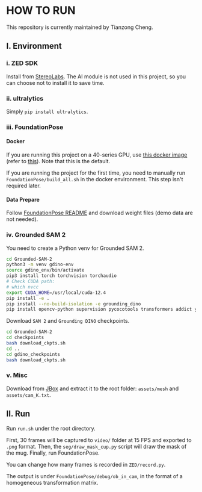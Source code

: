 # HOW TO RUN

This repository is currently maintained by Tianzong Cheng.

## I. Environment

### i. ZED SDK

Install from [StereoLabs](https://www.stereolabs.com/developers/release). The AI module is not used in this project, so you can choose not to install it to save time.

### ii. ultralytics

Simply `pip install ultralytics`.

### iii. FoundationPose

#### Docker

If you are running this project on a 40-series GPU, use [this docker image](https://hub.docker.com/r/shingarey/foundationpose_custom_cuda121) (refer to [this](https://github.com/NVlabs/FoundationPose/issues/27)). Note that this is the default.

If you are running the project for the first time, you need to manually run `FoundationPose/build_all.sh` in the docker environment. This step isn't required later.

#### Data Prepare

Follow [FoundationPose README](https://github.com/NVlabs/FoundationPose?tab=readme-ov-file#data-prepare) and download weight files (demo data are not needed).

### iv. Grounded SAM 2

You need to create a Python venv for Grounded SAM 2.

```bash
cd Grounded-SAM-2
python3 -m venv gdino-env
source gdino_env/bin/activate
pip3 install torch torchvision torchaudio
# Check CUDA path:
# which nvcc
export CUDA_HOME=/usr/local/cuda-12.4
pip install -e .
pip install --no-build-isolation -e grounding_dino
pip install opencv-python supervision pycocotools transformers addict yapf timm
```

Download `SAM 2` and `Grounding DINO` checkpoints.

```bash
cd Grounded-SAM-2
cd checkpoints
bash download_ckpts.sh
cd ..
cd gdino_checkpoints
bash download_ckpts.sh
```

### v. Misc

Download from [JBox](https://jbox.sjtu.edu.cn/l/n1b4yu) and extract it to the root folder: `assets/mesh` and `assets/cam_K.txt`.

## II. Run

Run `run.sh` under the root directory.

First, 30 frames will be captured to `video/` folder at 15 FPS and exported to `.png` format. Then, the `seg/draw_mask_cup.py` script will draw the mask of the mug. Finally, run FoundationPose.

You can change how many frames is recorded in `ZED/record.py`.

The output is under `FoundationPose/debug/ob_in_cam`, in the format of a homogeneous transformation matrix.

